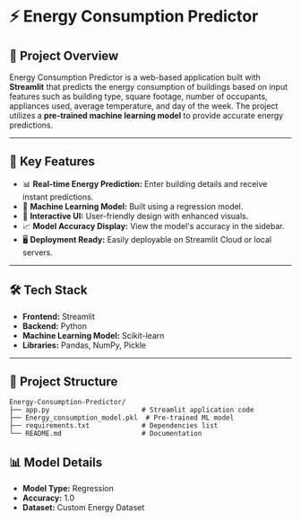 # ⚡ Energy Consumption Predictor

## 📝 **Project Overview**
Energy Consumption Predictor is a web-based application built with **Streamlit** that predicts the energy consumption of buildings based on input features such as building type, square footage, number of occupants, appliances used, average temperature, and day of the week. The project utilizes a **pre-trained machine learning model** to provide accurate energy predictions.

---

## 🚀 **Key Features**
- 📊 **Real-time Energy Prediction:** Enter building details and receive instant predictions.
- 🧠 **Machine Learning Model:** Built using a regression model.
- 🎨 **Interactive UI:** User-friendly design with enhanced visuals.
- 📈 **Model Accuracy Display:** View the model's accuracy in the sidebar.
- 🖥️ **Deployment Ready:** Easily deployable on Streamlit Cloud or local servers.

---

## 🛠️ **Tech Stack**
- **Frontend:** Streamlit
- **Backend:** Python
- **Machine Learning Model:** Scikit-learn
- **Libraries:** Pandas, NumPy, Pickle

---

## 📂 **Project Structure**
```plaintext
Energy-Consumption-Predictor/
├── app.py                       # Streamlit application code
├── Energy_consumption_model.pkl  # Pre-trained ML model
├── requirements.txt             # Dependencies list
└── README.md                    # Documentation
```
## 📊 **Model Details**
- **Model Type:** Regression
- **Accuracy:** 1.0
- **Dataset:** Custom Energy Dataset
